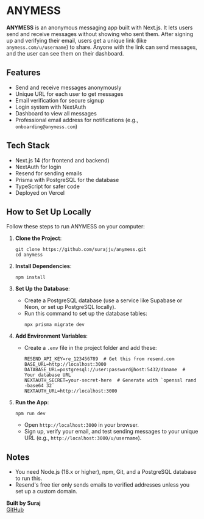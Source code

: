 # ANYMESS

**ANYMESS** is an anonymous messaging app built with Next.js. It lets users send and receive messages without showing who sent them. After signing up and verifying their email, users get a unique link (like `anymess.com/u/username`) to share. Anyone with the link can send messages, and the user can see them on their dashboard.

## Features

- Send and receive messages anonymously
- Unique URL for each user to get messages
- Email verification for secure signup
- Login system with NextAuth
- Dashboard to view all messages
- Professional email address for notifications (e.g., `onboarding@anymess.com`)

## Tech Stack

- Next.js 14 (for frontend and backend)
- NextAuth for login
- Resend for sending emails
- Prisma with PostgreSQL for the database
- TypeScript for safer code
- Deployed on Vercel

## How to Set Up Locally

Follow these steps to run ANYMESS on your computer:

1. **Clone the Project**:
   ```
   git clone https://github.com/surajju/anymess.git
   cd anymess
   ```

2. **Install Dependencies**:
   ```
   npm install
   ```

3. **Set Up the Database**:
   - Create a PostgreSQL database (use a service like Supabase or Neon, or set up PostgreSQL locally).
   - Run this command to set up the database tables:
     ```
     npx prisma migrate dev
     ```

4. **Add Environment Variables**:
   - Create a `.env` file in the project folder and add these:
     ```
     RESEND_API_KEY=re_123456789  # Get this from resend.com
     BASE_URL=http://localhost:3000
     DATABASE_URL=postgresql://user:password@host:5432/dbname  # Your database URL
     NEXTAUTH_SECRET=your-secret-here  # Generate with `openssl rand -base64 32`
     NEXTAUTH_URL=http://localhost:3000
     ```

5. **Run the App**:
   ```
   npm run dev
   ```
   - Open `http://localhost:3000` in your browser.
   - Sign up, verify your email, and test sending messages to your unique URL (e.g., `http://localhost:3000/u/username`).

## Notes

- You need Node.js (18.x or higher), npm, Git, and a PostgreSQL database to run this.
- Resend's free tier only sends emails to verified addresses unless you set up a custom domain.

**Built by Suraj**  
[GitHub](https://github.com/surajju)
